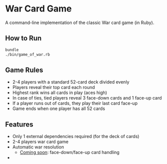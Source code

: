 # War Card Game

A command-line implementation of the classic War card game (in Ruby).

## How to Run

```bash
bundle
./bin/game_of_war.rb
```

## Game Rules

- 2-4 players with a standard 52-card deck divided evenly
- Players reveal their top card each round
- Highest rank wins all cards in play (aces high)
- In case of ties, tied players reveal 3 face-down cards and 1 face-up card
- If a player runs out of cards, they play their last card face-up
- Game ends when one player has all 52 cards

## Features

- Only 1 external dependencies required (for the deck of cards)
- 2-4 players war card game
- Automatic war resolution
  - [Coming soon]: face-down/face-up card handling
- [Coming soon]: CLI
